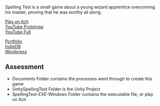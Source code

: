Spelling Test is a small game about a young wizard apprentice overcoming his master, proving that he was worthy all along.

[Play on Itch](https://yuchingho.itch.io/spelling-test)\
[YouTube Prototype](https://youtu.be/xyvJBXI9tHk)\
[YouTube Full](https://youtu.be/Nqi0lJqTfHE)

[Portfolio](https://yuchingho.neocities.org/)\
[IndieDB](http://www.indiedb.com/members/yuchingho111/)\
[Wordpress](https://yuchingho.wordpress.com/)

## Assessment
- Documents Folder contains the processes went through to create this game
- UnitySpellingTest Folder is the Unity Project
- SpellingTest-EXE-Windows Folder contains the executable file, or play on Itch